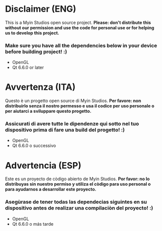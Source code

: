 # Disclaimer (ENG)
This is a Myin Studios open source project.
**Please: don't distribute this without our permission and use the code for personal use or for helping us to develop this project.**

### **Make sure you have all the dependencies below in your device before building project! :)**
- OpenGL
- Qt 6.6.0 or later

# Avvertenza (ITA)
Questo è un progetto open source di Myin Studios.
**Per favore: non distribuirlo senza il nostro permesso e usa il codice per uso personale o per aiutarci a sviluppare questo progetto.**

### **Assicurati di avere tutte le dipendenze qui sotto nel tuo dispositivo prima di fare una build del progetto! :)**
- OpenGL
- Qt 6.6.0 o successivo

# Advertencia (ESP)
Este es un proyecto de còdigo abierto de Myin Studios.
**Por favor: no lo distribuyas sin nuestro permiso y utiliza el còdigo para uso personal o para ayudarnos a desarrollar este proyecto.**

### **Asegùrase de tener todas las dependecias siguintes en su dispositivo antes de realizar una compilaciòn del proyecto! :)**
- OpenGL
- Qt 6.6.0 o más tarde
